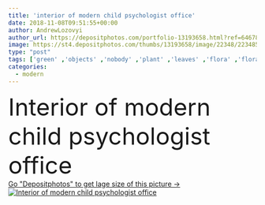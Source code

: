 ```yaml
---
title: 'interior of modern child psychologist office'
date: 2018-11-08T09:51:55+00:00
author: AndrewLozovyi
author_url: https://depositphotos.com/portfolio-13193658.html?ref=64678756
image: https://st4.depositphotos.com/thumbs/13193658/image/22348/223485290/api_thumb_450.jpg?forcejpeg=true
type: "post"
tags: ['green' ,'objects' ,'nobody' ,'plant' ,'leaves' ,'flora' ,'floral' ,'clock' ,'modern' ,'office' ,'window' ,'toys' ,'interior' ,'indoor' ,'home' ,'work' ,'shelves' ,'profession' ,'apartment' ,'curtain' ,'ficus' ,'armchair' ,'daytime' ,'copy space' ,'Living Room' ,'natural light' ]
categories: 
  - modern
---
```

<div aling="center">
            <font size="60"> Interior of modern child psychologist office</font>   
</div>
<div>
    <a href='https://depositphotos.com/223485290/stock-photo-interior-modern-child-psychologist-office.html?ref=64678756' target=_blank > Go "Depositphotos" to get lage size of this picture ->
        <img href='https://depositphotos.com/223485290/stock-photo-interior-modern-child-psychologist-office.html?ref=64678756' src='https://st4.depositphotos.com/13193658/22348/i/950/depositphotos_223485290-stock-photo-interior-modern-child-psychologist-office.jpg?forcejpeg=true' alt='Interior of modern child psychologist office' >
    </a>
</div>
